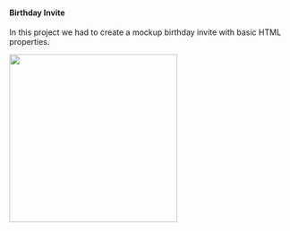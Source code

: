 <h4>Birthday Invite</h4>
  <p>In this project we had to create a mockup birthday invite with basic HTML properties.</p>
<img src="./assets/images/birthday--invite.png" width="300" class="project-preview"></a> 
